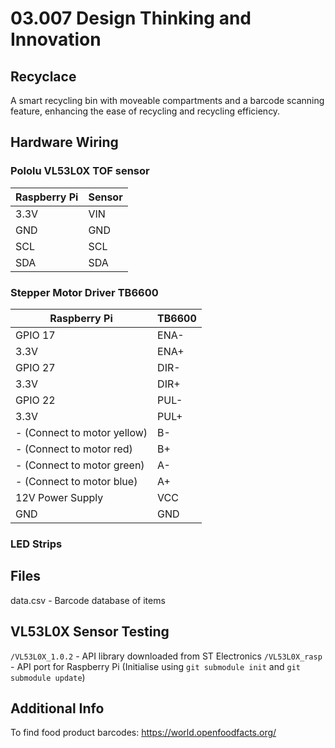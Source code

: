 # 03.007 Design Thinking and Innovation
## Recyclace
A smart recycling bin with moveable compartments and a barcode scanning feature, enhancing the ease of recycling and recycling efficiency.

## Hardware Wiring
### Pololu VL53L0X TOF sensor
| Raspberry Pi | Sensor |
| ------------ | ------ |
| 3.3V | VIN |
| GND | GND |
| SCL | SCL |
| SDA | SDA |

### Stepper Motor Driver TB6600
| Raspberry Pi                | TB6600 |
| --------------------------- | ------ |
| GPIO 17                     | ENA-   |
| 3.3V                        | ENA+   |
| GPIO 27                     | DIR-   |
| 3.3V                        | DIR+   |
| GPIO 22                     | PUL-   |
| 3.3V                        | PUL+   |
| - (Connect to motor yellow) | B-     |
| - (Connect to motor red)    | B+     |
| - (Connect to motor green)  | A-     |
| - (Connect to motor blue)   | A+     |
| 12V Power Supply            | VCC    |
| GND                         | GND    |

###  LED Strips


## Files

data.csv - Barcode database of items

## VL53L0X Sensor Testing
`/VL53L0X_1.0.2` - API library downloaded from ST Electronics
`/VL53L0X_rasp` - API port for Raspberry Pi (Initialise using `git submodule init` and `git submodule update`)

## Additional Info
To find food product barcodes: https://world.openfoodfacts.org/
